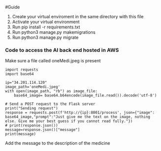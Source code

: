 #Guide

1. Create your virtual enviroment in the same directory with this file
2. Activate your virtual environment
3. Run pip install -r requirements.txt
4. Run python3 manage.py makemigrations
5. Run python3 manage.py migrate


### Code to access the AI back end hosted in AWS

Make sure a file called oneMedi.jpeg is present
```
import requests
import base64

ip="34.201.114.120"
image_path='oneMedi.jpeg'
with open(image_path, "rb") as image_file:
    base64_image= base64.b64encode(image_file.read()).decode('utf-8')
 
# Send a POST request to the Flask server
print("Sending request")
response = requests.post(f'http://{ip}:8001/process', json={"image": base64_image,"prompt":"Just give me the text on the image, nothing else. Give me your best guess if you cannot read fully."})
# print(response.json())
message=response.json()["message"]
print(message)
```

Add the message to the description of the medicine
